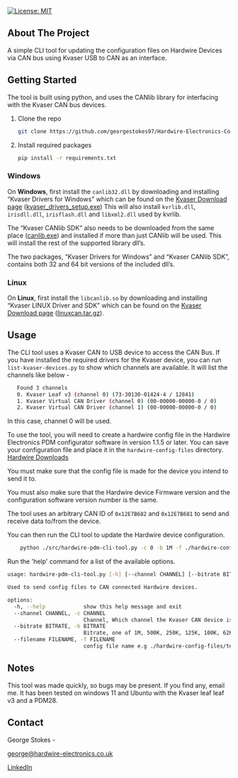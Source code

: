 
<!-- LICENSING -->
[![License: MIT](https://img.shields.io/badge/License-MIT-yellow.svg)](https://opensource.org/licenses/MIT)


<!-- ABOUT THIS PROJECT -->
## About The Project
A simple CLI tool for updating the configuration files on Hardwire Devices via CAN bus using Kvaser USB to CAN as an interface.

<!-- GETTING STARTED -->
## Getting Started
The tool is built using python, and uses the CANlib library for interfacing with the Kvaser CAN bus devices. 

1. Clone the repo
   ```sh
   git clone https://github.com/georgestokes97/Hardwire-Electronics-Config-Update-Tool.git
   ```
2. Install required packages
    ```sh
    pip install -r requirements.txt
    ```
### Windows
<p>On <strong>Windows</strong>, first install the <code class="docutils literal notranslate"><span class="pre">canlib32.dll</span></code> by downloading and installing “Kvaser Drivers for Windows” which can be found on the <a class="reference external" href="https://kvaser.com/single-download/?download_id=47105">Kvaser Download page</a> (<a class="reference external" href="https://www.kvaser.com/downloads-kvaser/?utm_source=software&amp;utm_ean=7330130980013&amp;utm_status=latest">kvaser_drivers_setup.exe</a>) This will also install <code class="docutils literal notranslate"><span class="pre">kvrlib.dll</span></code>, <code class="docutils literal notranslate"><span class="pre">irisdll.dll</span></code>, <code class="docutils literal notranslate"><span class="pre">irisflash.dll</span></code> and <code class="docutils literal notranslate"><span class="pre">libxml2.dll</span></code> used by kvrlib.</p>
<p>The “Kvaser CANlib SDK” also needs to be downloaded from the same place (<a class="reference external" href="https://kvaser.com/single-download/">canlib.exe</a>) and installed if more than just CANlib will be used. This will install the rest of the supported library dll’s.</p>
<p>The two packages, “Kvaser Drivers for Windows” and “Kvaser CANlib SDK”, contains both 32 and 64 bit versions of the included dll’s.</p>

### Linux
<p>On <strong>Linux</strong>, first install the <code class="docutils literal notranslate"><span class="pre">libcanlib.so</span></code> by downloading and installing “Kvaser LINUX Driver and SDK” which can be found on the <a class="reference external" href="https://kvaser.com/single-download/?download_id=47147">Kvaser Download page</a> (<a class="reference external" href="https://www.kvaser.com/downloads-kvaser/?utm_source=software&amp;utm_ean=7330130980754&amp;utm_status=latest">linuxcan.tar.gz</a>).</p>

<!-- USAGE -->
## Usage
The CLI tool uses a Kvaser CAN to USB device to access the CAN Bus. If you have installed the required drivers for the Kvaser device, you can run `list-kvaser-devices.py` to show which channels are available. It will list the channels like below -
 ```sh
    Found 3 channels         
    0. Kvaser Leaf v3 (channel 0) (73-30130-01424-4 / 12841)
    1. Kvaser Virtual CAN Driver (channel 0) (00-00000-00000-0 / 0)
    2. Kvaser Virtual CAN Driver (channel 1) (00-00000-00000-0 / 0)
```
In this case, channel 0 will be used. 

To use the tool, you will need to create a hardwire config file in the Hardwire Electronics PDM configurator software in version 1.1.5 or later. You can save your configuration file and place it in the `hardwire-config-files` directory. <a class="reference external" href="https://drive.google.com/drive/u/1/folders/1srP_ZftM7S_RWoWvo1MFG4b2HitNSpq7">Hardwire Downloads</a>

You must make sure that the config file is made for the device you intend to send it to. 

You must also make sure that the Hardwire device Firmware version and the configuration software version number is the same. 

The tool uses an arbitrary CAN ID of `0x12E7B682` and `0x12E7B681` to send and receive data to/from the device. 

You can then run the CLI tool to update the Hardwire device configuration.

```sh
    python ./src/hardwire-pdm-cli-tool.py -c 0 -b 1M -f ./hardwire-config-files/test-config.HWPDM
```
Run the 'help' command for a list of the available options. 

```sh
usage: hardwire-pdm-cli-tool.py [-h] [--channel CHANNEL] [--bitrate BITRATE] [--filename FILENAME]

Used to send config files to CAN connected Hardwire devices.

options:
  -h, --help            show this help message and exit
  --channel CHANNEL, -c CHANNEL
                        Channel, Which channel the Kvaser CAN device is on
  --bitrate BITRATE, -b BITRATE
                        Bitrate, one of 1M, 500K, 250K, 125K, 100K, 62K, 50K, 83K, 10K
  --filename FILENAME, -f FILENAME
                        config file name e.g ./hardwire-config-files/testp-config.HWPDM
```

## Notes

This tool was made quickly, so bugs may be present. If you find any, email me.
It has been tested on windows 11 and Ubuntu with the Kvaser leaf leaf v3 and a PDM28. 

## Contact
George Stokes - 

george@hardwire-electronics.co.uk

<a class="reference external" href="www.linkedin.com/in/george-stokes-ba9b38116t">LinkedIn</a>